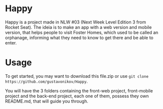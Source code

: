 # Happy
Happy is a project made in NLW #03 (Next Week Level Edition 3 from Rocket Seat). 
The ideia is to make an app with a web version and mobile version, that helps people to visit Foster Homes, which used to be called an orphanage, informing what they need to know to get there and be able to enter.

# Usage
To get started, you may want to download this file.zip or use ``git clone https://github.com/gustavonikov/Happy``.

You will have the 3 folders containing the front-web project, front-mobile project and the back-end project, each one
of them, possess they own README.md, that will guide you through.
